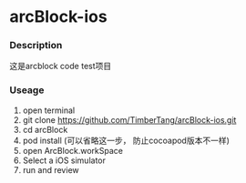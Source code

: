 # arcBlock-ios
### Description

这是arcblock code test项目

### Useage

1. open terminal
2. git clone https://github.com/TimberTang/arcBlock-ios.git
3. cd arcBlock
4. pod install (可以省略这一步， 防止cocoapod版本不一样)
5. open ArcBlock.workSpace
6. Select a iOS simulator 
7. run and review

